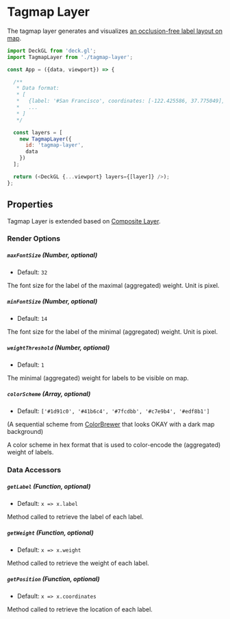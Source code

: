 
# Tagmap Layer

The tagmap layer generates and visualizes [an occlusion-free label layout on map](https://github.com/rivulet-zhang/tagmap.js).

```js
import DeckGL from 'deck.gl';
import TagmapLayer from './tagmap-layer';

const App = ({data, viewport}) => {

  /**
   * Data format:
   * [
   *   {label: '#San Francisco', coordinates: [-122.425586, 37.775049], weight: 1},
   *   ...
   * ]
   */

  const layers = [
    new TagmapLayer({
      id: 'tagmap-layer',
      data
    })
  ];

  return (<DeckGL {...viewport} layers={[layer]} />);
};
```

## Properties

Tagmap Layer is extended based on [Composite Layer](/docs/api-reference/composite-layer.md).

### Render Options

##### `maxFontSize` (Number, optional)

- Default: `32`

The font size for the label of the maximal (aggregated) weight. Unit is pixel.

##### `minFontSize` (Number, optional)

- Default: `14`

The font size for the label of the minimal (aggregated) weight. Unit is pixel.

##### `weightThreshold` (Number, optional)

- Default: `1`

The minimal (aggregated) weight for labels to be visible on map.

##### `colorScheme` (Array, optional)

- Default: `['#1d91c0', '#41b6c4', '#7fcdbb', '#c7e9b4', '#edf8b1']`

(A sequential scheme from [ColorBrewer](http://colorbrewer2.org/) that looks OKAY with a dark map background)

A color scheme in hex format that is used to color-encode the (aggregated) weight of labels.

### Data Accessors

##### `getLabel` (Function, optional)

- Default: `x => x.label`

Method called to retrieve the label of each label.

##### `getWeight` (Function, optional)

- Default: `x => x.weight`

Method called to retrieve the weight of each label.

##### `getPosition` (Function, optional)

- Default: `x => x.coordinates`

Method called to retrieve the location of each label.
